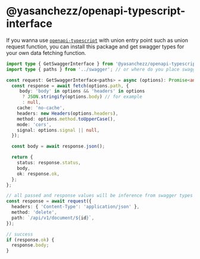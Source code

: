 # @yasanchezz/openapi-typescript-interface

If you wanna use [`openapi-typescript`](https://www.npmjs.com/package/openapi-typescript) with union entry point such as union request function, you can install this package and get swagger types for your own data fetching function.

```ts
import type { GetSwaggerInterface } from '@yasanchezz/openapi-typescript-interface';
import type { paths } from '../swagger'; // or where do you place swagger types?

const request: GetSwaggerInterface<paths> = async (options): Promise<any> => {
  const response = await fetch(options.path, {
     body: 'body' in options && 'headers' in options
      ? JSON.stringify(options.body) // for example
      : null,
    cache: 'no-cache',
    headers: new Headers(options.headers),
    method: options.method.toUpperCase(),
    mode: 'cors',
    signal: options.signal || null,
  });

  const body = await response.json();

  return {
    status: response.status,
    body,
    ok: response.ok,
  };
};

// all passed and response values will be inference from swagger types
const response = await request({
  headers: { 'Content-Type': 'application/json' },
  method: 'delete',
  path: `/api/v1/document/${id}`,
});

// success
if (response.ok) {
  response.body;
}
```

